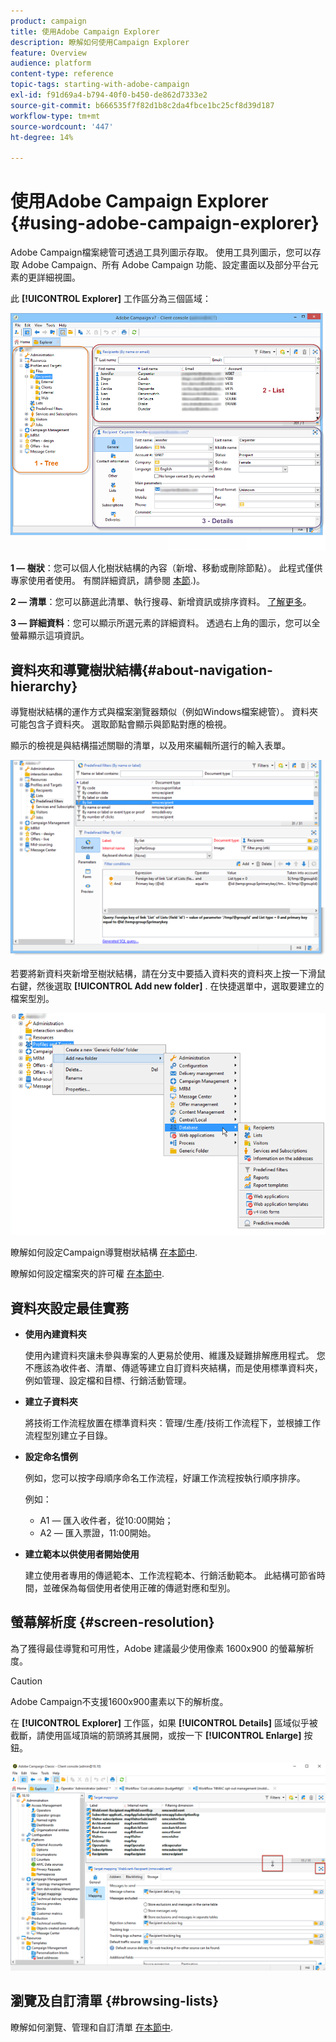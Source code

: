 ```yaml
---
product: campaign
title: 使用Adobe Campaign Explorer
description: 瞭解如何使用Campaign Explorer
feature: Overview
audience: platform
content-type: reference
topic-tags: starting-with-adobe-campaign
exl-id: f91d69a4-b794-40f0-b450-de862d7333e2
source-git-commit: b666535f7f82d1b8c2da4fbce1bc25cf8d39d187
workflow-type: tm+mt
source-wordcount: '447'
ht-degree: 14%

---
```


# 使用Adobe Campaign Explorer {#using-adobe-campaign-explorer}



Adobe Campaign檔案總管可透過工具列圖示存取。 使用工具列圖示，您可以存取 Adobe Campaign、所有 Adobe Campaign 功能、設定畫面以及部分平台元素的更詳細視圖。

此 **[!UICONTROL Explorer]** 工作區分為三個區域：

![](assets/s_ncs_user_navigation.png)

**1 — 樹狀**：您可以個人化樹狀結構的內容（新增、移動或刪除節點）。 此程式僅供專家使用者使用。 有關詳細資訊，請參閱  [本節](#about-navigation-hierarchy).)。

**2 — 清單**：您可以篩選此清單、執行搜尋、新增資訊或排序資料。 [了解更多](adobe-campaign-ui-lists.md)。

**3 — 詳細資料**：您可以顯示所選元素的詳細資料。 透過右上角的圖示，您可以全螢幕顯示這項資訊。

## 資料夾和導覽樹狀結構{#about-navigation-hierarchy}

導覽樹狀結構的運作方式與檔案瀏覽器類似（例如Windows檔案總管）。 資料夾可能包含子資料夾。 選取節點會顯示與節點對應的檢視。

顯示的檢視是與結構描述關聯的清單，以及用來編輯所選行的輸入表單。

![](assets/d_ncs_integration_navigation.png)

若要將新資料夾新增至樹狀結構，請在分支中要插入資料夾的資料夾上按一下滑鼠右鍵，然後選取 **[!UICONTROL Add new folder]** . 在快捷選單中，選取要建立的檔案型別。

![](assets/d_ncs_integration_navigation_create.png)

瞭解如何設定Campaign導覽樹狀結構 [在本節中](../../configuration/using/configuration.md).

瞭解如何設定檔案夾的許可權 [在本節中](access-management-folders.md).

## 資料夾設定最佳實務

* **使用內建資料夾**

  使用內建資料夾讓未參與專案的人更易於使用、維護及疑難排解應用程式。 您不應該為收件者、清單、傳遞等建立自訂資料夾結構，而是使用標準資料夾，例如管理、設定檔和目標、行銷活動管理。

* **建立子資料夾**

  將技術工作流程放置在標準資料夾：管理/生產/技術工作流程下，並根據工作流程型別建立子目錄。

* **設定命名慣例**

  例如，您可以按字母順序命名工作流程，好讓工作流程按執行順序排序。

  例如：

   * A1 — 匯入收件者，從10:00開始；
   * A2 — 匯入票證，11:00開始。

* **建立範本以供使用者開始使用**

  建立使用者專用的傳遞範本、工作流程範本、行銷活動範本。 此結構可節省時間，並確保為每個使用者使用正確的傳遞對應和型別。

## 螢幕解析度 {#screen-resolution}

為了獲得最佳導覽和可用性，Adobe 建議最少使用像素 1600x900 的螢幕解析度。

>[!CAUTION]
>
>Adobe Campaign不支援1600x900畫素以下的解析度。

在 **[!UICONTROL Explorer]** 工作區，如果 **[!UICONTROL Details]** 區域似乎被截斷，請使用區域頂端的箭頭將其展開，或按一下 **[!UICONTROL Enlarge]** 按鈕。

![](assets/s_ncs_user_resolution.png)

## 瀏覽及自訂清單 {#browsing-lists}

瞭解如何瀏覽、管理和自訂清單 [在本節中](adobe-campaign-ui-lists.md).

